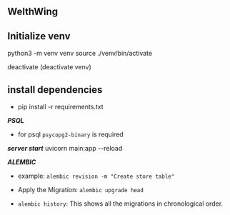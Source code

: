## WelthWing

## Initialize venv

python3 -m venv venv
source ./venv/bin/activate

deactivate (deactivate venv)

## install dependencies
- pip install -r requirements.txt

***PSQL***
- for psql `psycopg2-binary` is required

***server start***
uvicorn main:app --reload

***ALEMBIC***

- example: `alembic revision -m "Create store table"`

- Apply the Migration: `alembic upgrade head`
- `alembic history`: This shows all the migrations in chronological order. 
